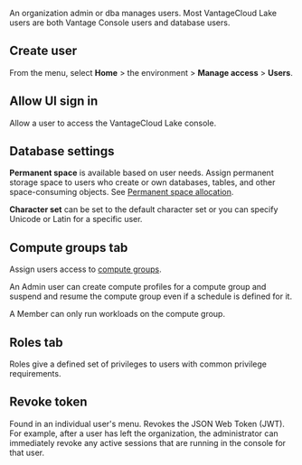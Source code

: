 An organization admin or dba manages users. Most VantageCloud Lake users are both Vantage Console users and database users.

## Create user


From the menu, select **Home** > the environment > **Manage access** > **Users**.

## Allow UI sign in


Allow a user to access the VantageCloud Lake console.

## Database settings


**Permanent space** is available based on user needs. Assign permanent storage space to users who create or own databases, tables, and other space-consuming objects. See [Permanent space allocation](https://docs.teradata.com/access/sources/dita/topic?dita:topicPath=zhf1629865350450.dita).

**Character set** can be set to the default character set or you can specify Unicode or Latin for a specific user.

## Compute groups tab


Assign users access to [compute groups](mqu1640280532737.md).

An Admin user can create compute profiles for a compute group and suspend and resume the compute group even if a schedule is defined for it.

A Member can only run workloads on the compute group.

## Roles tab


Roles give a defined set of privileges to users with common privilege requirements.

## Revoke token


Found in an individual user's menu. Revokes the JSON Web Token (JWT). For example, after a user has left the organization, the administrator can immediately revoke any active sessions that are running in the console for that user.

